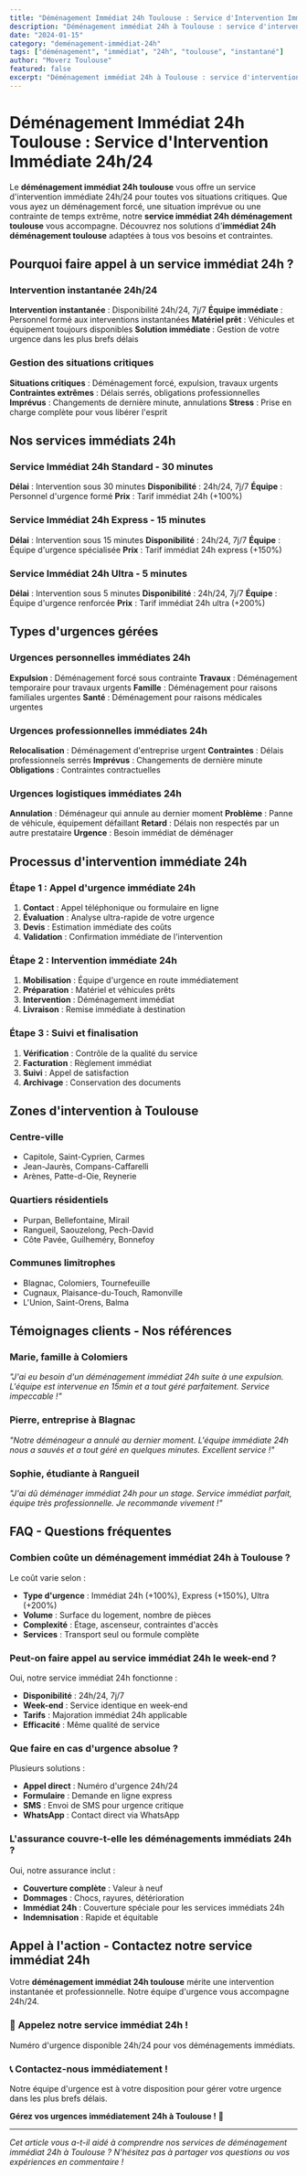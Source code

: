 ```yaml
---
title: "Déménagement Immédiat 24h Toulouse : Service d'Intervention Immédiate 24h/24"
description: "Déménagement immédiat 24h à Toulouse : service d'intervention immédiate 24h/24. Intervention instantanée, équipe disponible, solution immédiate. Devis gratuit."
date: "2024-01-15"
category: "deménagement-immédiat-24h"
tags: ["déménagement", "immédiat", "24h", "toulouse", "instantané"]
author: "Moverz Toulouse"
featured: false
excerpt: "Déménagement immédiat 24h à Toulouse : service d'intervention immédiate 24h/24. Intervention instantanée, équipe disponible, solution immédiate."
---
```


# Déménagement Immédiat 24h Toulouse : Service d'Intervention Immédiate 24h/24

Le **déménagement immédiat 24h toulouse** vous offre un service d'intervention immédiate 24h/24 pour toutes vos situations critiques. Que vous ayez un déménagement forcé, une situation imprévue ou une contrainte de temps extrême, notre **service immédiat 24h déménagement toulouse** vous accompagne. Découvrez nos solutions d'**immédiat 24h déménagement toulouse** adaptées à tous vos besoins et contraintes.

## Pourquoi faire appel à un service immédiat 24h ?

### Intervention instantanée 24h/24

**Intervention instantanée** : Disponibilité 24h/24, 7j/7
**Équipe immédiate** : Personnel formé aux interventions instantanées
**Matériel prêt** : Véhicules et équipement toujours disponibles
**Solution immédiate** : Gestion de votre urgence dans les plus brefs délais

### Gestion des situations critiques

**Situations critiques** : Déménagement forcé, expulsion, travaux urgents
**Contraintes extrêmes** : Délais serrés, obligations professionnelles
**Imprévus** : Changements de dernière minute, annulations
**Stress** : Prise en charge complète pour vous libérer l'esprit

## Nos services immédiats 24h

### Service Immédiat 24h Standard - 30 minutes

**Délai** : Intervention sous 30 minutes
**Disponibilité** : 24h/24, 7j/7
**Équipe** : Personnel d'urgence formé
**Prix** : Tarif immédiat 24h (+100%)

### Service Immédiat 24h Express - 15 minutes

**Délai** : Intervention sous 15 minutes
**Disponibilité** : 24h/24, 7j/7
**Équipe** : Équipe d'urgence spécialisée
**Prix** : Tarif immédiat 24h express (+150%)

### Service Immédiat 24h Ultra - 5 minutes

**Délai** : Intervention sous 5 minutes
**Disponibilité** : 24h/24, 7j/7
**Équipe** : Équipe d'urgence renforcée
**Prix** : Tarif immédiat 24h ultra (+200%)

## Types d'urgences gérées

### Urgences personnelles immédiates 24h

**Expulsion** : Déménagement forcé sous contrainte
**Travaux** : Déménagement temporaire pour travaux urgents
**Famille** : Déménagement pour raisons familiales urgentes
**Santé** : Déménagement pour raisons médicales urgentes

### Urgences professionnelles immédiates 24h

**Relocalisation** : Déménagement d'entreprise urgent
**Contraintes** : Délais professionnels serrés
**Imprévus** : Changements de dernière minute
**Obligations** : Contraintes contractuelles

### Urgences logistiques immédiates 24h

**Annulation** : Déménageur qui annule au dernier moment
**Problème** : Panne de véhicule, équipement défaillant
**Retard** : Délais non respectés par un autre prestataire
**Urgence** : Besoin immédiat de déménager

## Processus d'intervention immédiate 24h

### Étape 1 : Appel d'urgence immédiate 24h

1. **Contact** : Appel téléphonique ou formulaire en ligne
2. **Évaluation** : Analyse ultra-rapide de votre urgence
3. **Devis** : Estimation immédiate des coûts
4. **Validation** : Confirmation immédiate de l'intervention

### Étape 2 : Intervention immédiate 24h

1. **Mobilisation** : Équipe d'urgence en route immédiatement
2. **Préparation** : Matériel et véhicules prêts
3. **Intervention** : Déménagement immédiat
4. **Livraison** : Remise immédiate à destination

### Étape 3 : Suivi et finalisation

1. **Vérification** : Contrôle de la qualité du service
2. **Facturation** : Règlement immédiat
3. **Suivi** : Appel de satisfaction
4. **Archivage** : Conservation des documents

## Zones d'intervention à Toulouse

### Centre-ville
- Capitole, Saint-Cyprien, Carmes
- Jean-Jaurès, Compans-Caffarelli
- Arènes, Patte-d-Oie, Reynerie

### Quartiers résidentiels
- Purpan, Bellefontaine, Mirail
- Rangueil, Saouzelong, Pech-David
- Côte Pavée, Guilheméry, Bonnefoy

### Communes limitrophes
- Blagnac, Colomiers, Tournefeuille
- Cugnaux, Plaisance-du-Touch, Ramonville
- L'Union, Saint-Orens, Balma

## Témoignages clients - Nos références

### Marie, famille à Colomiers
*"J'ai eu besoin d'un déménagement immédiat 24h suite à une expulsion. L'équipe est intervenue en 15min et a tout géré parfaitement. Service impeccable !"*

### Pierre, entreprise à Blagnac
*"Notre déménageur a annulé au dernier moment. L'équipe immédiate 24h nous a sauvés et a tout géré en quelques minutes. Excellent service !"*

### Sophie, étudiante à Rangueil
*"J'ai dû déménager immédiat 24h pour un stage. Service immédiat parfait, équipe très professionnelle. Je recommande vivement !"*

## FAQ - Questions fréquentes

### Combien coûte un déménagement immédiat 24h à Toulouse ?

Le coût varie selon :
- **Type d'urgence** : Immédiat 24h (+100%), Express (+150%), Ultra (+200%)
- **Volume** : Surface du logement, nombre de pièces
- **Complexité** : Étage, ascenseur, contraintes d'accès
- **Services** : Transport seul ou formule complète

### Peut-on faire appel au service immédiat 24h le week-end ?

Oui, notre service immédiat 24h fonctionne :
- **Disponibilité** : 24h/24, 7j/7
- **Week-end** : Service identique en week-end
- **Tarifs** : Majoration immédiat 24h applicable
- **Efficacité** : Même qualité de service

### Que faire en cas d'urgence absolue ?

Plusieurs solutions :
- **Appel direct** : Numéro d'urgence 24h/24
- **Formulaire** : Demande en ligne express
- **SMS** : Envoi de SMS pour urgence critique
- **WhatsApp** : Contact direct via WhatsApp

### L'assurance couvre-t-elle les déménagements immédiats 24h ?

Oui, notre assurance inclut :
- **Couverture complète** : Valeur à neuf
- **Dommages** : Chocs, rayures, détérioration
- **Immédiat 24h** : Couverture spéciale pour les services immédiats 24h
- **Indemnisation** : Rapide et équitable

## Appel à l'action - Contactez notre service immédiat 24h

Votre **déménagement immédiat 24h toulouse** mérite une intervention instantanée et professionnelle. Notre équipe d'urgence vous accompagne 24h/24.

### 🚨 **Appelez notre service immédiat 24h !**

Numéro d'urgence disponible 24h/24 pour vos déménagements immédiats.

### 📞 **Contactez-nous immédiatement !**

Notre équipe d'urgence est à votre disposition pour gérer votre urgence dans les plus brefs délais.

**Gérez vos urgences immédiatement 24h à Toulouse !** 🚚

---

*Cet article vous a-t-il aidé à comprendre nos services de déménagement immédiat 24h à Toulouse ? N'hésitez pas à partager vos questions ou vos expériences en commentaire !*
